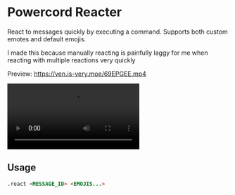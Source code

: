 # Powercord Reacter

React to messages quickly by executing a command. Supports both custom emotes and default emojis.

I made this because manually reacting is painfully laggy for me when reacting with multiple reactions very quickly

Preview: <https://ven.is-very.moe/69EPGEE.mp4>

![Preview](https://ven.is-very.moe/69EPGEE.mp4)

## Usage

```md
.react <MESSAGE_ID> <EMOJIS...>
```
